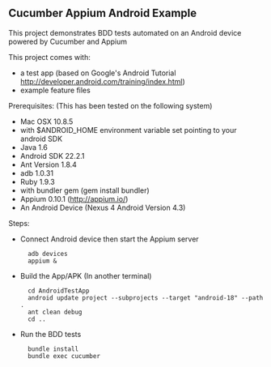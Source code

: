 ## Cucumber Appium Android Example ##

This project demonstrates BDD tests automated on an Android device powered by Cucumber and Appium

This project comes with:
 * a test app (based on Google's Android Tutorial http://developer.android.com/training/index.html)
 * example feature files

Prerequisites: (This has been tested on the following system)
* Mac OSX 10.8.5
 * with $ANDROID_HOME environment variable set pointing to your android SDK
* Java 1.6
* Android SDK 22.2.1
* Ant Version 1.8.4
* adb 1.0.31
* Ruby 1.9.3
 * with bundler gem (gem install bundler)
* Appium 0.10.1 (http://appium.io/)
* An Android Device (Nexus 4 Android Version 4.3)

Steps:
* Connect Android device then start the Appium server

        adb devices
        appium &
        
* Build the App/APK (In another terminal)

        cd AndroidTestApp
        android update project --subprojects --target "android-18" --path .
        ant clean debug
        cd ..

* Run the BDD tests

        bundle install
        bundle exec cucumber

 
